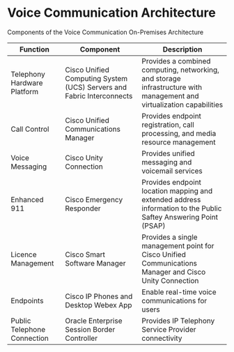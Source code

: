# Voice Communication Architecture

Components of the Voice Communication On-Premises Architecture

| Function | Component | Description |
|---|---|---|
|Telephony Hardware Platform|Cisco Unified Computing System (UCS) Servers and Fabric Interconnects|Provides a combined computing, networking, and storage infrastructure with management and virtualization capabilities|
|Call Control|Cisco Unified Communications Manager|Provides endpoint registration, call processing, and media resource management|
|Voice Messaging|Cisco Unity Connection|Provides unified messaging and voicemail services|
|Enhanced 911|Cisco Emergency Responder|Provides endpoint location mapping and extended address information to the Public Saftey Answering Point (PSAP)
|Licence Management|Cisco Smart Software Manager|Provides a single management point for Cisco Unified Communications Manager and Cisco Unity Connection|
|Endpoints |Cisco IP Phones and Desktop Webex App|Enable real-time voice communications for users|
|Public Telephone Connection|Oracle Enterprise Session Border Controller|Provides IP Telephony Service Provider connectivity|  